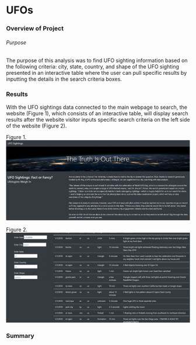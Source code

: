 # UFOs

### Overview of Project
###### Purpose
The purpose of this analysis was to find UFO sighting information based on the following criteria: city, state, country, and shape of the UFO sighting presented in an interactive table where the user can pull specific results by inputting the details in the search criteria boxes.

### Results
With the UFO sightings data connected to the main webpage to search, the website (Figure 1), which consists of an interactive table, will display search results after the website visitor inputs specific search criteria on the left side of the website (Figure 2).

Figure 1.
![UFO_website](https://github.com/jwhberrios/UFOs/blob/main/images/UFO_website.png)

Figure 2.
![Filter_table](https://github.com/jwhberrios/UFOs/blob/main/images/Filter_table.png)

### Summary
